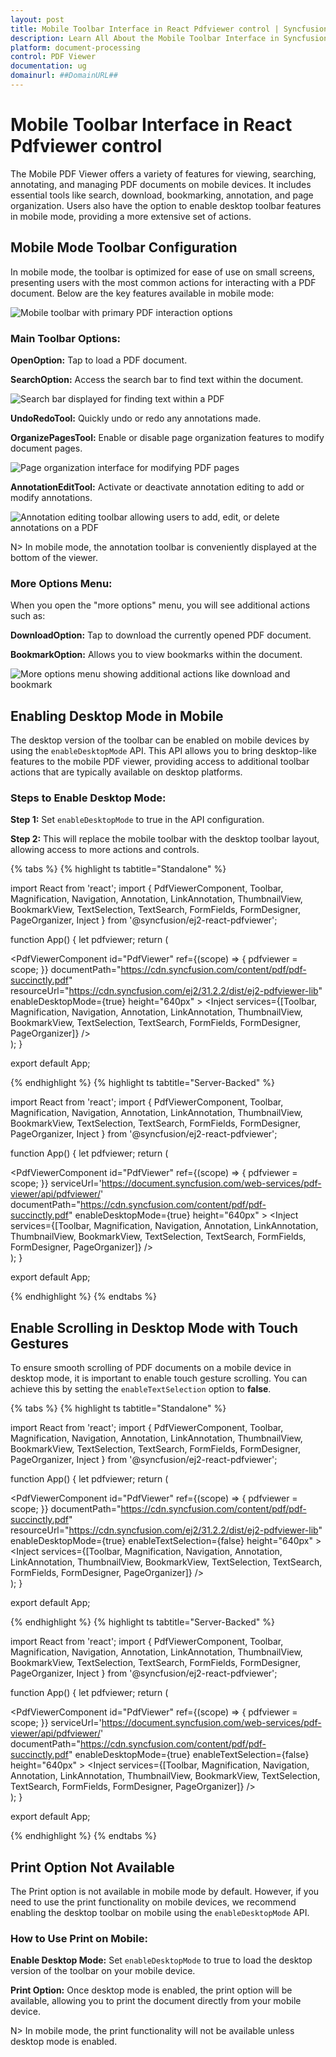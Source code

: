 ```yaml
---
layout: post
title: Mobile Toolbar Interface in React Pdfviewer control | Syncfusion
description: Learn All About the Mobile Toolbar Interface in Syncfusion React Pdfviewer control of Syncfusion Essential JS 2 and more.
platform: document-processing
control: PDF Viewer
documentation: ug
domainurl: ##DomainURL##
---
```

# Mobile Toolbar Interface in React Pdfviewer control

The Mobile PDF Viewer offers a variety of features for viewing, searching, annotating, and managing PDF documents on mobile devices. It includes essential tools like search, download, bookmarking, annotation, and page organization. Users also have the option to enable desktop toolbar features in mobile mode, providing a more extensive set of actions.

## Mobile Mode Toolbar Configuration
In mobile mode, the toolbar is optimized for ease of use on small screens, presenting users with the most common actions for interacting with a PDF document. Below are the key features available in mobile mode:

![Mobile toolbar with primary PDF interaction options](../images/mobileToolbar.png)

### Main Toolbar Options:

**OpenOption:** Tap to load a PDF document.

**SearchOption:** Access the search bar to find text within the document.

![Search bar displayed for finding text within a PDF](../images/searchOption.png)

**UndoRedoTool:** Quickly undo or redo any annotations made.

**OrganizePagesTool:** Enable or disable page organization features to modify document pages.

![Page organization interface for modifying PDF pages](../images/organizePages.png)

**AnnotationEditTool:** Activate or deactivate annotation editing to add or modify annotations.

![Annotation editing toolbar allowing users to add, edit, or delete annotations on a PDF](../images/editAnnotation.png)


N> In mobile mode, the annotation toolbar is conveniently displayed at the bottom of the viewer.

### More Options Menu:
When you open the "more options" menu, you will see additional actions such as:

**DownloadOption:** Tap to download the currently opened PDF document.

**BookmarkOption:** Allows you to view bookmarks within the document.

![More options menu showing additional actions like download and bookmark](../images/more-options.png)

## Enabling Desktop Mode in Mobile

The desktop version of the toolbar can be enabled on mobile devices by using the `enableDesktopMode` API. This API allows you to bring desktop-like features to the mobile PDF viewer, providing access to additional toolbar actions that are typically available on desktop platforms.

### Steps to Enable Desktop Mode:

**Step 1:** Set `enableDesktopMode` to true in the API configuration.

**Step 2:** This will replace the mobile toolbar with the desktop toolbar layout, allowing access to more actions and controls.

{% tabs %}
{% highlight ts tabtitle="Standalone" %}

import React from 'react';
import { PdfViewerComponent, Toolbar, Magnification, Navigation, Annotation, LinkAnnotation, ThumbnailView, BookmarkView, TextSelection, TextSearch, FormFields, FormDesigner, PageOrganizer, Inject } from '@syncfusion/ej2-react-pdfviewer';

function App() {
  let pdfviewer;
  return (
    <div>
      <PdfViewerComponent
        id="PdfViewer"
        ref={(scope) => { pdfviewer = scope; }}
        documentPath="https://cdn.syncfusion.com/content/pdf/pdf-succinctly.pdf"
        resourceUrl="https://cdn.syncfusion.com/ej2/31.2.2/dist/ej2-pdfviewer-lib"
        enableDesktopMode={true}
        height="640px"
      >
        <Inject services={[Toolbar, Magnification, Navigation, Annotation, LinkAnnotation, ThumbnailView, BookmarkView, TextSelection, TextSearch, FormFields, FormDesigner, PageOrganizer]} />
      </PdfViewerComponent>
    </div>
  );
}

export default App;

{% endhighlight %}
{% highlight ts tabtitle="Server-Backed" %}

import React from 'react';
import { PdfViewerComponent, Toolbar, Magnification, Navigation, Annotation, LinkAnnotation, ThumbnailView, BookmarkView, TextSelection, TextSearch, FormFields, FormDesigner, PageOrganizer, Inject } from '@syncfusion/ej2-react-pdfviewer';

function App() {
  let pdfviewer;
  return (
    <div>
      <PdfViewerComponent
        id="PdfViewer"
        ref={(scope) => { pdfviewer = scope; }}
        serviceUrl='https://document.syncfusion.com/web-services/pdf-viewer/api/pdfviewer/'
        documentPath="https://cdn.syncfusion.com/content/pdf/pdf-succinctly.pdf"
        enableDesktopMode={true}
        height="640px"
      >
        <Inject services={[Toolbar, Magnification, Navigation, Annotation, LinkAnnotation, ThumbnailView, BookmarkView, TextSelection, TextSearch, FormFields, FormDesigner, PageOrganizer]} />
      </PdfViewerComponent>
    </div>
  );
}

export default App;

{% endhighlight %}
{% endtabs %}

## Enable Scrolling in Desktop Mode with Touch Gestures

To ensure smooth scrolling of PDF documents on a mobile device in desktop mode, it is important to enable touch gesture scrolling. You can achieve this by setting the `enableTextSelection` option to **false**.

{% tabs %}
{% highlight ts tabtitle="Standalone" %}

import React from 'react';
import { PdfViewerComponent, Toolbar, Magnification, Navigation, Annotation, LinkAnnotation, ThumbnailView, BookmarkView, TextSelection, TextSearch, FormFields, FormDesigner, PageOrganizer, Inject } from '@syncfusion/ej2-react-pdfviewer';

function App() {
  let pdfviewer;
  return (
    <div>
      <PdfViewerComponent
        id="PdfViewer"
        ref={(scope) => { pdfviewer = scope; }}
        documentPath="https://cdn.syncfusion.com/content/pdf/pdf-succinctly.pdf"
        resourceUrl="https://cdn.syncfusion.com/ej2/31.2.2/dist/ej2-pdfviewer-lib"
        enableDesktopMode={true}
        enableTextSelection={false}
        height="640px"
      >
        <Inject services={[Toolbar, Magnification, Navigation, Annotation, LinkAnnotation, ThumbnailView, BookmarkView, TextSelection, TextSearch, FormFields, FormDesigner, PageOrganizer]} />
      </PdfViewerComponent>
    </div>
  );
}

export default App;

{% endhighlight %}
{% highlight ts tabtitle="Server-Backed" %}

import React from 'react';
import { PdfViewerComponent, Toolbar, Magnification, Navigation, Annotation, LinkAnnotation, ThumbnailView, BookmarkView, TextSelection, TextSearch, FormFields, FormDesigner, PageOrganizer, Inject } from '@syncfusion/ej2-react-pdfviewer';

function App() {
  let pdfviewer;
  return (
    <div>
      <PdfViewerComponent
        id="PdfViewer"
        ref={(scope) => { pdfviewer = scope; }}
        serviceUrl='https://document.syncfusion.com/web-services/pdf-viewer/api/pdfviewer/'
        documentPath="https://cdn.syncfusion.com/content/pdf/pdf-succinctly.pdf"
        enableDesktopMode={true}
        enableTextSelection={false}
        height="640px"
      >
        <Inject services={[Toolbar, Magnification, Navigation, Annotation, LinkAnnotation, ThumbnailView, BookmarkView, TextSelection, TextSearch, FormFields, FormDesigner, PageOrganizer]} />
      </PdfViewerComponent>
    </div>
  );
}

export default App;

{% endhighlight %}
{% endtabs %}

## Print Option Not Available

The Print option is not available in mobile mode by default. However, if you need to use the print functionality on mobile devices, we recommend enabling the desktop toolbar on mobile using the `enableDesktopMode` API.

### How to Use Print on Mobile:

**Enable Desktop Mode:** Set `enableDesktopMode` to true to load the desktop version of the toolbar on your mobile device.

**Print Option:** Once desktop mode is enabled, the print option will be available, allowing you to print the document directly from your mobile device.

N> In mobile mode, the print functionality will not be available unless desktop mode is enabled.